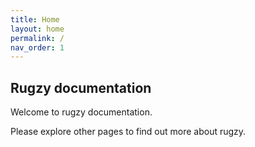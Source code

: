 ```yaml
---
title: Home
layout: home
permalink: /
nav_order: 1
---
```


## Rugzy documentation

Welcome to rugzy documentation.

Please explore other pages to find out more about rugzy.
